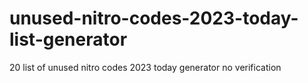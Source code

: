# unused-nitro-codes-2023-today-list-generator
20 list of unused nitro codes 2023 today generator no verification
